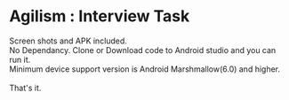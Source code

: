 # Agilism : Interview Task

Screen shots and APK included.<br/>
No Dependancy. Clone or Download code to Android studio and you can run it.<br/>
Minimum device support version is Android Marshmallow(6.0) and higher.<br/><br/>
That's it.
